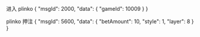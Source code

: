 进入 plinko
{
"msgId": 2000,
"data": {
"gameId": 10009
}
}


plinko 押注
{
"msgId": 5600,
"data": {
"betAmount": 10,
"style": 1,
"layer": 8
}
}